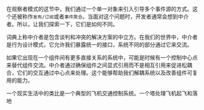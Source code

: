 在观察者模式的这节中，我们通过一个单一对象来引入引导多个事件源的方式。这个还被称作`发布/订阅`或者`事件聚合`。当面对这个问题时，开发者通常会想到中介者。所以，让我们探索一下，它们是如何不同。

词典上称中介者是包含谈判和冲突的解决方案的中立方。在我们的世界中，中介者是行为设计模式，它允许我们暴露统一的接口，系统不同的部分通过它来交流。

如果它出现在一个组件间有更多直接关系的系统中，可能是时候有一个控制中心点来替代组件交流。中介者通过确保组件之间显式引用而不是相互引用来促进松耦合，它们的交互通过中心点来处理。这个能够帮助我们解耦系统以及改善组件可复用的能力。

一个现实生活中的类比是一个典型的飞机交通控制系统。一个塔处理飞机起飞和落地